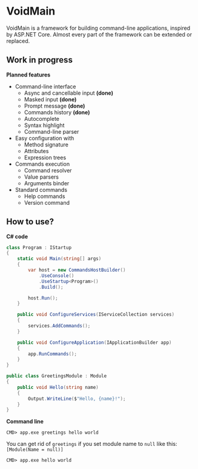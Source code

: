 # VoidMain
VoidMain is a framework for building command-line applications, inspired by ASP.NET Core.
Almost every part of the framework can be extended or replaced.

## Work in progress

**Planned features**
- Command-line interface
  - Async and cancellable input **(done)**
  - Masked input **(done)**
  - Prompt message **(done)**
  - Commands history **(done)**
  - Autocomplete
  - Syntax highlight
  - Command-line parser
- Easy configuration with
  - Method signature
  - Attributes
  - Expression trees
- Commands execution
  - Command resolver
  - Value parsers
  - Arguments binder
- Standard commands
  - Help commands
  - Version command

## How to use?

**C# code**
```csharp
class Program : IStartup
{
    static void Main(string[] args)
    {
        var host = new CommandsHostBuilder()
            .UseConsole()
            .UseStartup<Program>()
            .Build();

        host.Run();
    }

    public void ConfigureServices(IServiceCollection services)
    {
        services.AddCommands();
    }

    public void ConfigureApplication(IApplicationBuilder app)
    {
        app.RunCommands();
    }
}

public class GreetingsModule : Module
{
    public void Hello(string name)
    {
        Output.WriteLine($"Hello, {name}!");
    }
}
```

**Command line**
```
CMD> app.exe greetings hello world
```

You can get rid of `greetings` if you set module name to `null` like this: `[Module(Name = null)]`
```
CMD> app.exe hello world
```